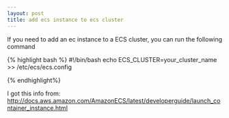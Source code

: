 ```yaml
---
layout: post
title: add ecs instance to ecs cluster
---
```


If you need to add an ec instance to a ECS cluster, you can run the following command

{% highlight bash %}
#!/bin/bash
echo ECS_CLUSTER=your_cluster_name >> /etc/ecs/ecs.config

{% endhighlight%}

I got this info from:
http://docs.aws.amazon.com/AmazonECS/latest/developerguide/launch_container_instance.html
